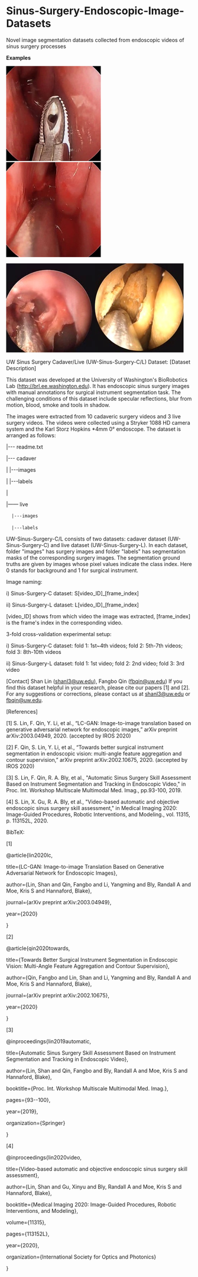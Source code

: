 # Sinus-Surgery-Endoscopic-Image-Datasets
Novel image segmentation datasets collected from endoscopic videos of sinus surgery processes

**Examples**

![](https://github.com/SURA23/Sinus-Surgery-Endoscopic-Image-Datasets/blob/master/live-example1.jpg)![](https://github.com/SURA23/Sinus-Surgery-Endoscopic-Image-Datasets/blob/master/live-example2.jpg)


![](https://github.com/SURA23/Sinus-Surgery-Endoscopic-Image-Datasets/blob/master/cadaver-example1.jpg)![](https://github.com/SURA23/Sinus-Surgery-Endoscopic-Image-Datasets/blob/master/cadaver-example2.jpg)


UW Sinus Surgery Cadaver/Live (UW-Sinus-Surgery-C/L) Dataset: 
[Dataset Description]

This dataset was developed at the University of Washington's BioRobotics Lab (http://brl.ee.washington.edu). It has endoscopic sinus surgery images with manual annotations for surgical instrument segmentation task. The challenging conditions of this dataset include specular reflections, blur from motion, blood, smoke and tools in shadow. 

The images were extracted from 10 cadaveric surgery videos and 3 live surgery videos. The videos were collected using a Stryker 1088 HD camera system and the Karl Storz Hopkins *4mm 0° endoscope. 
The dataset is arranged as follows:

|--- readme.txt

|--- cadaver

|     |---images

|     |---labels

|    

|—— live

      |---images

      |---labels

UW-Sinus-Surgery-C/L consists of two datasets: cadaver dataset (UW-Sinus-Surgery-C) and live dataset (UW-Sinus-Surgery-L). In each dataset, folder "images" has surgery images and folder "labels" has segmentation masks of the corresponding surgery images. The segmentation ground truths are given by images whose pixel values indicate the class index. Here 0 stands for background and 1 for surgical instrument. 

Image naming:

i) Sinus-Surgery-C dataset: S[video_ID]_[frame_index]

ii) Sinus-Surgery-L dataset: L[video_ID]_[frame_index]

[video_ID] shows from which video the image was extracted, [frame_index] is the frame's index in the corresponding video. 

3-fold cross-validation experimental setup:

i) Sinus-Surgery-C dataset: fold 1: 1st~4th videos; fold 2: 5th-7th videos; fold 3: 8th-10th videos

ii) Sinus-Surgery-L dataset: fold 1: 1st video; fold 2: 2nd video; fold 3: 3rd video 

[Contact] Shan Lin (shanl3@uw.edu), Fangbo Qin (fbqin@uw.edu) 
If you find this dataset helpful in your research, please cite our papers [1] and [2]. For any suggestions or corrections, please contact us at shanl3@uw.edu or fbqin@uw.edu.  

[References]

[1] S. Lin, F. Qin, Y. Li, et al., “LC-GAN: Image-to-image translation based on generative adversarial network for endoscopic images,” arXiv preprint arXiv:2003.04949, 2020. (accepted by IROS 2020)

[2] F. Qin, S. Lin, Y. Li, et al., “Towards better surgical instrument segmentation in endoscopic vision: multi-angle feature aggregation and contour supervision,” arXiv preprint arXiv:2002.10675, 2020. (accepted by IROS 2020)

[3] S. Lin, F. Qin, R. A. Bly, et al., "Automatic Sinus Surgery Skill Assessment Based on Instrument Segmentation and Tracking in Endoscopic Video," in Proc. Int. Workshop Multiscale Multimodal Med. Imag., pp.93-100, 2019.

[4] S. Lin, X. Gu, R. A. Bly, et al., "Video-based automatic and objective endoscopic sinus surgery skill assessment," in Medical Imaging 2020: Image-Guided Procedures, Robotic Interventions, and Modeling., vol. 11315, p. 113152L, 2020. 

BibTeX:

[1]

@article{lin2020lc,

  title={LC-GAN: Image-to-image Translation Based on Generative Adversarial Network for Endoscopic Images},

  author={Lin, Shan and Qin, Fangbo and Li, Yangming and Bly, Randall A and Moe, Kris S and Hannaford, Blake},

  journal={arXiv preprint arXiv:2003.04949},

  year={2020}

}

[2]

@article{qin2020towards,

  title={Towards Better Surgical Instrument Segmentation in Endoscopic Vision: Multi-Angle Feature Aggregation and Contour Supervision},

  author={Qin, Fangbo and Lin, Shan and Li, Yangming and Bly, Randall A and Moe, Kris S and Hannaford, Blake},

  journal={arXiv preprint arXiv:2002.10675},

  year={2020}

}

[3]

@inproceedings{lin2019automatic,

  title={Automatic Sinus Surgery Skill Assessment Based on Instrument Segmentation and Tracking in Endoscopic Video},

  author={Lin, Shan and Qin, Fangbo and Bly, Randall A and Moe, Kris S and Hannaford, Blake},

  booktitle={Proc. Int. Workshop Multiscale Multimodal Med. Imag.},

  pages={93--100},

  year={2019},

  organization={Springer}

}

[4]

@inproceedings{lin2020video,

  title={Video-based automatic and objective endoscopic sinus surgery skill assessment},

  author={Lin, Shan and Gu, Xinyu and Bly, Randall A and Moe, Kris S and Hannaford, Blake},

  booktitle={Medical Imaging 2020: Image-Guided Procedures, Robotic Interventions, and Modeling},

  volume={11315},

  pages={113152L},

  year={2020},

  organization={International Society for Optics and Photonics}

}
